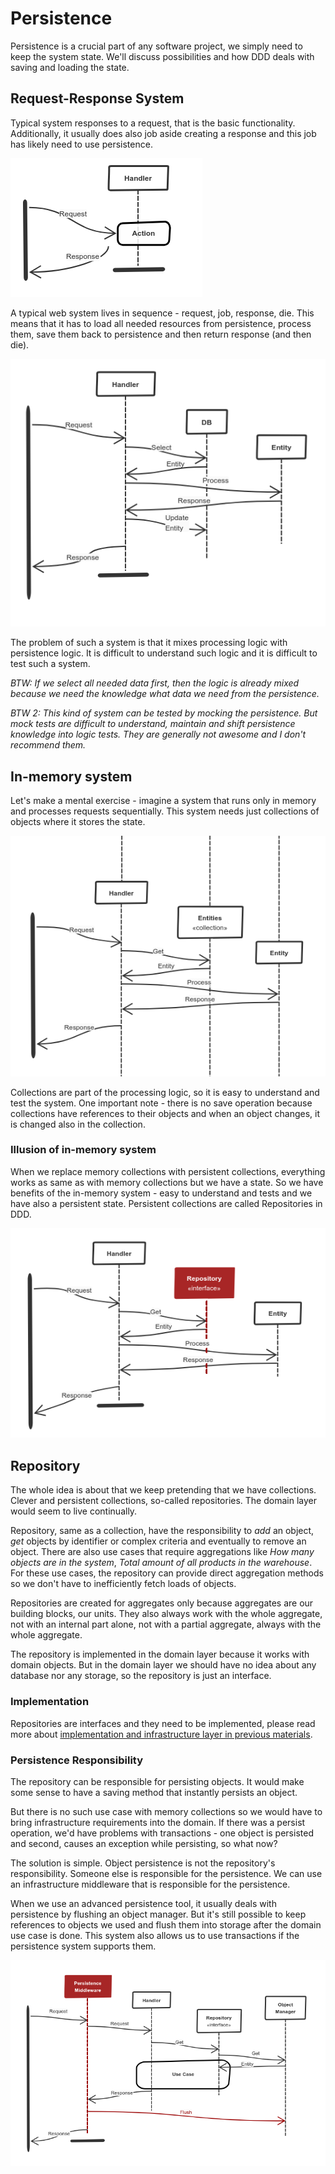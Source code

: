 # Persistence

Persistence is a crucial part of any software project, we simply need to keep the system state.
We'll discuss possibilities and how DDD deals with saving and loading the state.

## Request-Response System

Typical system responses to a request, that is the basic functionality.
Additionally, it usually does also job aside creating a response and this job has likely need to use persistence.

![system creates a response for a request](1-system.png)

A typical web system lives in sequence - request, job, response, die.
This means that it has to load all needed resources from persistence, process them, save them back to persistence and then return response (and then die).

![system have to load for request data, process them, save changes and return a response](2-system.png)

The problem of such a system is that it mixes processing logic with persistence logic.
It is difficult to understand such logic and it is difficult to test such a system.

*BTW: If we select all needed data first, then the logic is already mixed because we need the knowledge what data we need from the persistence.*

*BTW 2:
This kind of system can be tested by mocking the persistence.
But mock tests are difficult to understand, maintain and shift persistence knowledge into logic tests.
They are generally not awesome and I don't recommend them.*

## In-memory system

Let's make a mental exercise - imagine a system that runs only in memory and processes requests sequentially.
This system needs just collections of objects where it stores the state.

![system runs continually, processing of requests uses memory collections and creates a response](3-memory.png)

Collections are part of the processing logic, so it is easy to understand and test the system.
One important note - there is no save operation because collections have references to their objects and when an object changes, it is changed also in the collection.

### Illusion of in-memory system

When we replace memory collections with persistent collections, everything works as same as with memory collections but we have a state.
So we have benefits of the in-memory system - easy to understand and tests and we have also a persistent state.
Persistent collections are called Repositories in DDD.

![request-response system that looks like in-memory but collections are replaced by repositories](4-repository-2.png)

## Repository

The whole idea is about that we keep pretending that we have collections.
Clever and persistent collections, so-called repositories.
The domain layer would seem to live continually.

Repository, same as a collection, have the responsibility to *add* an object, *get* objects by identifier or complex criteria and eventually to remove an object.
There are also use cases that require aggregations like *How many objects are in the system*, *Total amount of all products in the warehouse*.
For these use cases, the repository can provide direct aggregation methods so we don't have to inefficiently fetch loads of objects.

Repositories are created for aggregates only because aggregates are our building blocks, our units.
They also always work with the whole aggregate, not with an internal part alone, not with a partial aggregate, always with the whole aggregate.

The repository is implemented in the domain layer because it works with domain objects.
But in the domain layer we should have no idea about any database nor any storage, so the repository is just an interface.

### Implementation

Repositories are interfaces and they need to be implemented, please read more about [implementation and infrastructure layer in previous materials](/4-implementation/implementation.md#layers).

### Persistence Responsibility

The repository can be responsible for persisting objects.
It would make some sense to have a saving method that instantly persists an object.

But there is no such use case with memory collections so we would have to bring infrastructure requirements into the domain.
If there was a persist operation, we'd have problems with transactions - one object is persisted and second, causes an exception while persisting, so what now?

The solution is simple.
Object persistence is not the repository's responsibility.
Someone else is responsible for the persistence.
We can use an infrastructure middleware that is responsible for the persistence.

When we use an advanced persistence tool, it usually deals with persistence by flushing an object manager.
But it's still possible to keep references to objects we used and flush them into storage after the domain use case is done.
This system also allows us to use transactions if the persistence system supports them.

![infrastructure middleware is responsible for flushing objects used by repositories](5-persistence-2.png)
